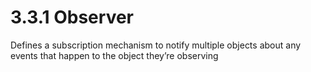 # 3.3.1 Observer

Defines a subscription mechanism to notify multiple objects about any events that happen to the object they’re observing